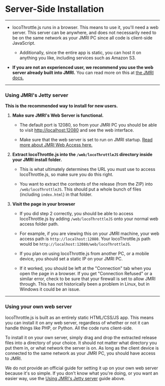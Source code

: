# Server-Side Installation

---

- locoThrottle.js runs in a browser. This means to use it, you'll need a web server. This server can be anywhere, and does not necessarily need to be on the same network as your JMRI PC since all code is client-side JavaScript.

    - Additionally, since the entire app is static, you can host it on anything you like, including services such as Amazon S3.

* **If you are not an experienced user, we recommend you use the web server already built into JMRI.** You can read more on this at [the JMRI docs.](http://jmri.sourceforge.net/help/en/html/web/)

---

### Using JMRI's Jetty server

**This is the recommended way to install for new users.**

1. **Make sure JMRI's Web Server is functional.** 

    - The default port is 12080, so from your JMRI PC you should be able to visit [http://localhost:12080](http://localhost:12080) and see the web interface.
    
    - Make sure that the web server is set to run on JMRI startup. [Read more about JMRI Web Access here.](http://jmri.sourceforge.net/help/en/html/web/)
    
2. **Extract locoThrottle.js into the ``/web/locoThrottleJS`` directory inside your JMRI install folder.**

    - This is what ultimately determines the URL you must use to access locoThrottle.js, so make sure you do this right.
    
    - You want to extract the contents of the release (from the ZIP) into ``/web/locoThrottleJS``. This should put a whole bunch of files (including ``index.html``) in that folder.
    
3. **Visit the page in your browser**

    - If you did step 2 correctly, you should be able to access locoThrottle.js by adding ``/web/locoThrottleJS`` onto your normal web access folder path.
    
    - For example, if you are viewing this on your JMRI machine, your web access path is ``http://localhost:12080``. Your locoThrottle.js path would be ``http://localhost:12080/web/locoThrottleJS``.
    
    - If you plan on using locoThrottle.js from another PC, or a mobile device, you should set a static IP on your JMRI PC.
    
    - If it worked, you should be left at the "Connection" tab when you open the page in a browser. If you get "Connection Refused" or a similar error, check to be sure that your firewall is set to allow JMRI through. This has not historically been a problem in Linux, but in Windows it could be an issue.
    
---

### Using your own web server

locoThrottle.js is built as an entirely static HTML/CSS/JS app. This means you can install it on any web server, regardless of whether or not it can handle things like PHP, or Python. All the code runs client-side.

To install it on your own server, simply drag and drop the extracted release files into a directory of your choice. It should not matter what directory you put them in, or what network the server is on. As long as the client device is connected to the same network as your JMRI PC, you should have access to JMRI.

We do not provide an official guide for setting it up on your own web server because it's so simple. If you don't know what you're doing, or you want an easier way, use the [Using JMRI's Jetty server](#using-jmris-jetty-server) guide above.



